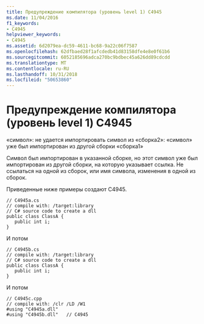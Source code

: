 ```yaml
---
title: Предупреждение компилятора (уровень level 1) C4945
ms.date: 11/04/2016
f1_keywords:
- C4945
helpviewer_keywords:
- C4945
ms.assetid: 6d2079ea-dc59-4611-bc68-9a22c06f7587
ms.openlocfilehash: 62dfbaed28f1afcdedb41d83158dfe4e8e0f61b6
ms.sourcegitcommit: 6052185696adca270bc9bdbec45a626dd89cdcdd
ms.translationtype: MT
ms.contentlocale: ru-RU
ms.lasthandoff: 10/31/2018
ms.locfileid: "50653860"
---
```

# <a name="compiler-warning-level-1-c4945"></a>Предупреждение компилятора (уровень level 1) C4945

«символ»: не удается импортировать символ из «сборка2»: «символ» уже был импортирован из другой сборки «сборка1»

Символ был импортирован в указанной сборке, но этот символ уже был импортирован из другой сборки, на которую указывает ссылка. Не ссылаться на одной из сборок, или имя символа, изменения в одной из сборок.

Приведенные ниже примеры создают C4945.

```
// C4945a.cs
// compile with: /target:library
// C# source code to create a dll
public class ClassA {
   public int i;
}
```

И потом

```
// C4945b.cs
// compile with: /target:library
// C# source code to create a dll
public class ClassA {
   public int i;
}
```

И потом

```
// C4945c.cpp
// compile with: /clr /LD /W1
#using "C4945a.dll"
#using "C4945b.dll"   // C4945
```